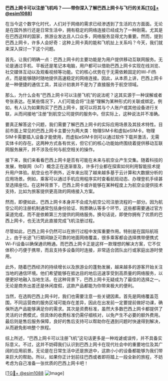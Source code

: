 **巴西上网卡可以注册飞机吗？——带你深入了解巴西上网卡与飞行的关系[[TG💪+ @esim1088](https://t.me/s/esim1088)]**

在当今这个数字化时代，人们对于网络的需求已经渗透到了生活的方方面面。无论是在国外旅行还是日常生活中，拥有稳定的网络连接已经成为了一种刚需。尤其是在巴西这样的国家，旅游业发达且人口众多，网络服务显得尤为重要。然而，提到巴西上网卡，许多人会好奇：这种上网卡真的能和飞机扯上关系吗？今天，我们就来深入探讨一下这个问题。

首先，让我们明确一点：巴西上网卡的主要功能是为用户提供移动互联网服务。无论是通过手机、平板还是笔记本电脑，用户都可以借助巴西上网卡实现在线浏览、社交媒体互动以及观看视频等功能。它的核心优势在于无需依赖固定的Wi-Fi热点，而是能够随时随地提供高速稳定的网络连接。因此，从本质上讲，巴西上网卡是一种便捷的通信工具，其设计初衷并不是为了直接服务于航空领域。

那么，为什么会有“巴西上网卡可以注册飞机”的说法呢？这其实源于一种误解或者夸张表达。在某些情况下，人们可能会将“注册”理解为某种形式的关联或绑定。例如，有人认为如果购买了巴西上网卡，就可以将其与个人账户或其他设备进行关联，从而间接地“注册”到航空公司提供的服务中。但实际上，这种说法并不准确。

要真正解答这个问题，我们需要了解巴西上网卡的实际应用场景及其技术特性。目前市面上常见的巴西上网卡主要分为两大类：物理SIM卡和虚拟eSIM卡。物理SIM卡需要插入设备才能使用，而虚拟eSIM卡则可以通过软件下载并激活，无需实体卡的存在。这两种方式各有优劣，但它们的核心功能始终围绕着提供移动互联网服务展开，并不涉及任何与航空相关的操作。

接下来，我们来看看巴西上网卡是否有可能在未来与航空业产生交集。随着科技的发展，物联网（IoT）概念正在逐渐普及，许多行业都在探索如何利用智能技术提升用户体验。航空业也不例外，近年来出现了越来越多基于云计算和大数据分析的应用场景。例如，乘客可以通过手机应用程序实时查看航班动态、办理登机手续甚至选择座位。在这种背景下，巴西上网卡或许能够在某种程度上为航空业提供技术支持，比如为旅客提供更高效的网络接入方案。

然而，即便如此，巴西上网卡本身并不会成为航空公司注册流程的一部分。因为航空公司的注册机制通常包括身份验证、购票确认等多个环节，这些都需要通过官方渠道完成，而不是依赖第三方提供的网络服务。换句话说，即使你拥有了优质的巴西上网卡，也无法凭此直接完成飞机注册过程。

尽管如此，巴西上网卡仍然可以在旅行过程中发挥重要作用。特别是在国际航班上，由于长途飞行期间缺乏可靠的地面网络覆盖，很多乘客都会选择携带便携式Wi-Fi设备以确保通讯畅通。而巴西上网卡正是这样一款理想的解决方案，它不仅体积小巧便于携带，而且支持多设备同时连接，非常适合团队出行或家庭出游时使用。

此外，随着巴西经济的持续增长以及旅游业的蓬勃发展，越来越多的游客开始关注当地的通信环境。他们希望能够在抵达目的地后迅速享受到高质量的网络服务，以便更好地融入当地生活。在这种背景下，巴西上网卡无疑成为了最佳的选择之一。无论是商务出差还是休闲度假，这款产品都能为你带来极大的便利。

当然，在选购巴西上网卡时，我们也需要注意一些关键因素。首先是网络覆盖范围，不同运营商的服务区域可能存在差异，因此在出发前一定要提前做好功课，确保所选产品能够满足你的需求。其次是资费标准，虽然大多数巴西上网卡都提供了灵活的计费模式，但具体的收费标准仍需仔细核对，以免产生不必要的额外费用。最后则是售后服务保障，良好的售后支持可以帮助你在遇到问题时快速得到解决，从而避免影响整个旅程。

综上所述，“巴西上网卡可以注册飞机”这句话更多是一种戏谑或误传，并不具备实际意义。不过，这并不妨碍我们认识到巴西上网卡在现代社会中的重要地位及其广阔的应用前景。无论是在日常生活中还是旅途中，这款小小的设备都能够为我们带来巨大的帮助。所以，如果你正计划前往巴西或者即将踏上一段全新的旅程，不妨考虑为自己准备一张优质的巴西上网卡吧！

[[TG💪+ @esim1088](https://t.me/s/esim1088) ![Image](https://i.postimg.cc/4NQfJmqS/Snipaste-2025-05-13-00-14-12.png)]